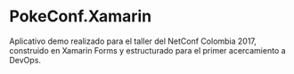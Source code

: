 # PokeConf.Xamarin
Aplicativo demo realizado para el taller del NetConf Colombia 2017, construido en Xamarin Forms y estructurado para el primer acercamiento a DevOps.
